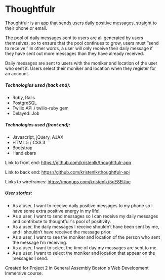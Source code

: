 # Thoughtfulr

Thoughtfulr is an app that sends users daily positive messages, straight to their phone or email.

The pool of daily messages sent to users are all generated by users themselves, so to ensure that the pool continues to grow, users must “send to receive.” In other words, a user will only receive their daily message if they have sent out more messages than they have already received.

Daily messages are sent to users with the moniker and location of the user who sent it. Users select their moniker and location when they register for an account.

##### Technologies used (back end):
- Ruby, Rails
- PostgreSQL
- Twilio API / twilio-ruby gem
- Delayed::Job

##### Technologies used (front end):
- Javascript, jQuery, AJAX
- HTML 5 / CSS 3
- Bootstrap
- Handlebars

Link to front end: https://github.com/kristenlk/thoughtfulr-app

Link to back end: https://github.com/kristenlk/thoughtfulr-api

Links to wireframes:
https://moqups.com/kristenlk/5oE8EUue

##### User stories:
- As a user, I want to receive daily positive messages to my phone so I have some extra positive energy in my life!
- As a user, I want to send messages so I can receive my daily messages and contribute to thoughtfulr's pool of positivity.
- As a user, the daily messages I receive shouldn’t have been sent by me, and I shouldn’t have received the message prior.
- As a user, I want to see the moniker and location of the person who sent the message I’m receiving.
- As a user, I want to select the time of day my messages are sent to me.
- As a user, I want to select the moniker and location that appear on the messages I send.

Created for Project 2 in General Assembly Boston's Web Development Immersive course.
